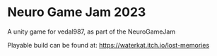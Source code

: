 # Neuro Game Jam 2023
A unity game for vedal987, as part of the NeuroGameJam

Playable build can be found at: 
https://waterkat.itch.io/lost-memories
